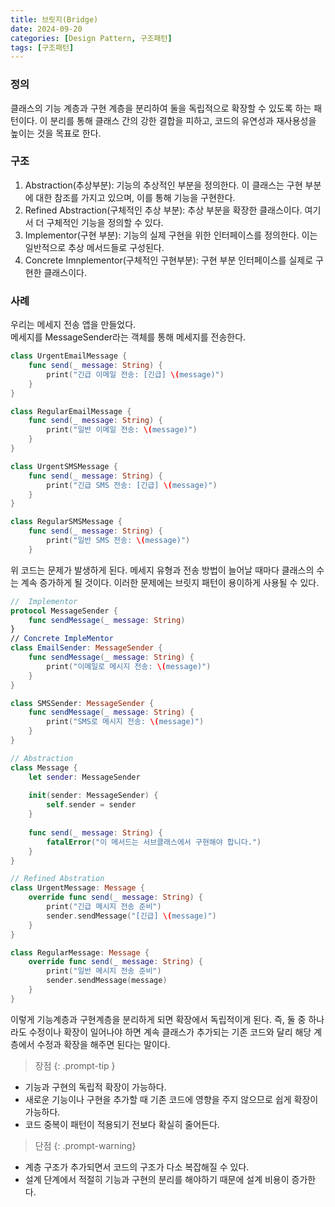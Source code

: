 ```yaml
---
title: 브릿지(Bridge) 
date: 2024-09-20
categories: [Design Pattern, 구조패턴]
tags: [구조패턴]
---
```

### 정의
클래스의 기능 계층과 구현 계층을 분리하여 둘을 독립적으로 확장할 수 있도록 하는 패턴이다. 이 분리를 통해 클래스 간의 강한 결합을 피하고, 코드의 유연성과 재사용성을 높이는 것을 목표로 한다.  
  
### 구조
1. Abstraction(추상부분): 기능의 추상적인 부분을 정의한다. 이 클래스는 구현 부분에 대한 참조를 가지고 있으며, 이를 통해 기능을 구현한다.
2. Refined Abstraction(구체적인 추상 부분): 추상 부분을 확장한 클래스이다. 여기서 더 구체적인 기능을 정의할 수 있다.
3. Implementor(구현 부분): 기능의 실제 구현을 위한 인터페이스를 정의한다. 이는 일반적으로 추상 메서드들로 구성된다.
4. Concrete Imnplementor(구체적인 구현부분): 구현 부분 인터페이스를 실제로 구현한 클래스이다.
  
### 사례
우리는 메세지 전송 앱을 만들었다.  
메세지를 MessageSender라는 객체를 통해 메세지를 전송한다. 
```swift
class UrgentEmailMessage {
    func send(_ message: String) {
        print("긴급 이메일 전송: [긴급] \(message)")
    }
}

class RegularEmailMessage {
    func send(_ message: String) {
        print("일반 이메일 전송: \(message)")
    }
}

class UrgentSMSMessage {
    func send(_ message: String) {
        print("긴급 SMS 전송: [긴급] \(message)")
    }
}

class RegularSMSMessage {
    func send(_ message: String) {
        print("일반 SMS 전송: \(message)")
    }
```
  
위 코드는 문제가 발생하게 된다. 메세지 유형과 전송 방법이 늘어날 때마다 클래스의 수는 계속 증가하게 될 것이다. 이러한 문제에는 브릿지 패턴이 용이하게 사용될 수 있다.  

```swift
//  Implementor 
protocol MessageSender {
    func sendMessage(_ message: String)
}
// Concrete ImpleMentor
class EmailSender: MessageSender {
    func sendMessage(_ message: String) {
        print("이메일로 메시지 전송: \(message)")
    }
}

class SMSSender: MessageSender {
    func sendMessage(_ message: String) {
        print("SMS로 메시지 전송: \(message)")
    }
}

// Abstraction
class Message {
    let sender: MessageSender
    
    init(sender: MessageSender) {
        self.sender = sender
    }
    
    func send(_ message: String) {
        fatalError("이 메서드는 서브클래스에서 구현해야 합니다.")
    }
}

// Refined Abstration
class UrgentMessage: Message {
    override func send(_ message: String) {
        print("긴급 메시지 전송 준비")
        sender.sendMessage("[긴급] \(message)")
    }
}

class RegularMessage: Message {
    override func send(_ message: String) {
        print("일반 메시지 전송 준비")
        sender.sendMessage(message)
    }
}
```
이렇게 기능계층과 구현계층을 분리하게 되면 확장에서 독립적이게 된다. 즉, 둘 중 하나라도 수정이나 확장이 일어나야 하면 계속 클래스가 추가되는 기존 코드와 달리 해당 계층에서 수정과 확장을 해주면 된다는 말이다.

> 장점
{: .prompt-tip }

- 기능과 구현의 독립적 확장이 가능하다.
- 새로운 기능이나 구현을 추가할 때 기존 코드에 영향을 주지 않으므로 쉽게 확장이 가능하다.
- 코드 중복이 패턴이 적용되기 전보다 확실히 줄어든다.

> 단점 
{: .prompt-warning}

- 계층 구조가 추가되면서 코드의 구조가 다소 복잡해질 수 있다.
- 설계 단계에서 적절히 기능과 구현의 분리를 해야하기 때문에 설계 비용이 증가한다.
